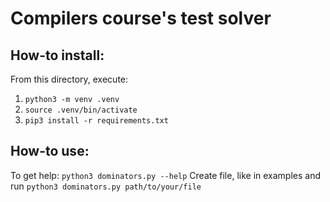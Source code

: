 # Compilers course's test solver

## How-to install:
From this directory, execute:
1. `python3 -m venv .venv`
2. `source .venv/bin/activate`
3. `pip3 install -r requirements.txt`

## How-to use:
To get help: `python3 dominators.py --help`
Create file, like in examples and run `python3 dominators.py path/to/your/file`

